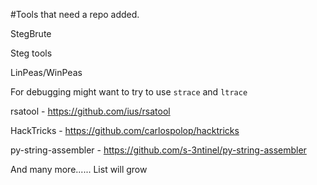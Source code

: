#Tools that need a repo added.

StegBrute

Steg tools

LinPeas/WinPeas

For debugging might want to try to use `strace` and `ltrace`

rsatool - https://github.com/ius/rsatool

HackTricks - https://github.com/carlospolop/hacktricks

py-string-assembler - https://github.com/s-3ntinel/py-string-assembler



And many more...... List will grow
